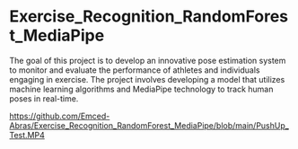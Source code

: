 # Exercise_Recognition_RandomForest_MediaPipe
The goal of this project is to develop an innovative pose estimation system to monitor and evaluate the performance of athletes and individuals engaging in exercise. The project involves developing a model that utilizes machine learning algorithms and MediaPipe technology to track human poses in real-time. 

https://github.com/Emced-Abras/Exercise_Recognition_RandomForest_MediaPipe/blob/main/PushUp_Test.MP4
